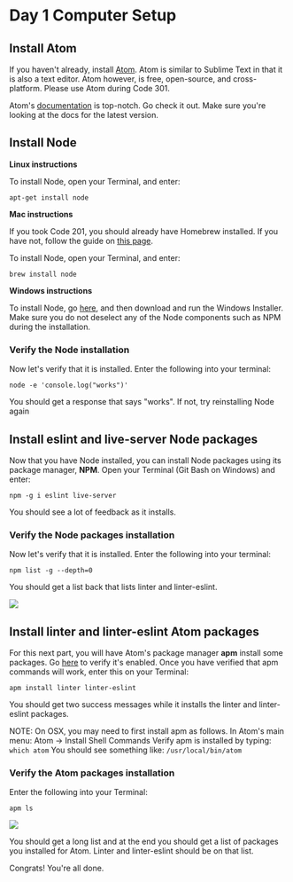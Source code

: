 # Day 1 Computer Setup

## Install Atom

  If you haven't already, install [Atom](https://atom.io). Atom is similar to Sublime Text in that it is also a text editor. Atom however, is free, open-source, and cross-platform. Please use Atom during Code 301.
  
  Atom's [documentation](https://atom.io/docs/latest) is top-notch. Go check it out. Make sure you're looking at the docs for the latest version.

## Install Node

  **Linux instructions**
  
  To install Node, open your Terminal, and enter:
  
  `apt-get install node`

  **Mac instructions**
  
  If you took Code 201, you should already have Homebrew installed. If you have not, follow the guide on [this page](https://github.com/codefellows/code-201-prework/blob/master/prework/mac/2_homebrew.md#install-homebrew).
  
  To install Node, open your Terminal, and enter:
   
  `brew install node`

  **Windows instructions**
  
  To install Node, go [here](https://nodejs.org/en/download/), and then download and run the Windows Installer. Make sure you do not deselect any of the Node components such as NPM during the installation.

### Verify the Node installation
Now let's verify that it is installed. Enter the following into your terminal:

`node -e 'console.log("works")'`

You should get a response that says "works". If not, try reinstalling Node again

## Install eslint and live-server Node packages

Now that you have Node installed, you can install Node packages using its package manager, **NPM**. Open your Terminal (Git Bash on Windows) and enter:

`npm -g i eslint live-server`

 You should see a lot of feedback as it installs.

### Verify the Node packages installation
Now let's verify that it is installed. Enter the following into your terminal:

`npm list -g --depth=0`

You should get a list back that lists linter and linter-eslint.

![](http://i.imgur.com/1ITioP1.png)

## Install linter and linter-eslint Atom packages
For this next part, you will have Atom's package manager **apm** install some packages. Go [here](https://atom.io/docs/v0.194.0/using-atom-atom-packages#command-line) to verify it's enabled. Once you have verified that apm commands will work, enter this on your Terminal:

`apm install linter linter-eslint`

You should get two success messages while it installs the linter and linter-eslint packages.

NOTE: On OSX, you may need to first install apm as follows. In Atom's main menu: Atom -> Install Shell Commands
Verify apm is installed by typing:
`which atom`
You should see something like:
`/usr/local/bin/atom`

### Verify the Atom packages installation
Enter the following into your Terminal:

`apm ls`
 
 ![](http://i.imgur.com/Jlv6LeP.png)
 
 You should get a long list and at the end you should get a list of packages you installed for Atom. Linter and linter-eslint should be on that list.

Congrats! You're all done.
